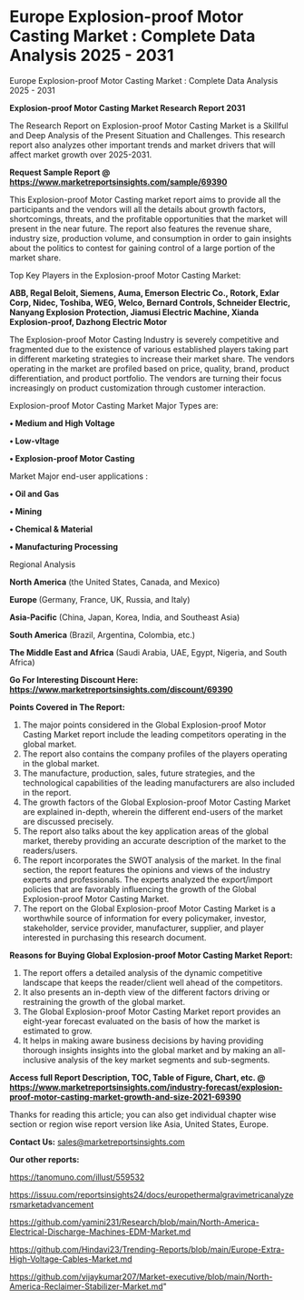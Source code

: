 # Europe Explosion-proof Motor Casting Market : Complete Data Analysis 2025 - 2031
 Europe Explosion-proof Motor Casting Market : Complete Data Analysis 2025 - 2031

<strong>Explosion-proof Motor Casting Market Research Report 2031</strong>

The Research Report on Explosion-proof Motor Casting Market is a Skillful and Deep Analysis of the Present Situation and Challenges. This research report also analyzes other important trends and market drivers that will affect market growth over 2025-2031.

<strong>Request Sample Report @ <a href=https://www.marketreportsinsights.com/sample/69390>https://www.marketreportsinsights.com/sample/69390</a></strong>

This Explosion-proof Motor Casting market report aims to provide all the participants and the vendors will all the details about growth factors, shortcomings, threats, and the profitable opportunities that the market will present in the near future. The report also features the revenue share, industry size, production volume, and consumption in order to gain insights about the politics to contest for gaining control of a large portion of the market share.

Top Key Players in the Explosion-proof Motor Casting Market:

<strong>ABB, Regal Beloit, Siemens, Auma, Emerson Electric Co., Rotork, Exlar Corp, Nidec, Toshiba, WEG, Welco, Bernard Controls, Schneider Electric, Nanyang Explosion Protection, Jiamusi Electric Machine, Xianda Explosion-proof, Dazhong Electric Motor</strong>

The Explosion-proof Motor Casting Industry is severely competitive and fragmented due to the existence of various established players taking part in different marketing strategies to increase their market share. The vendors operating in the market are profiled based on price, quality, brand, product differentiation, and product portfolio. The vendors are turning their focus increasingly on product customization through customer interaction.

Explosion-proof Motor Casting Market Major Types are:

<strong>• Medium and High Voltage

• Low-vltage

• Explosion-proof Motor Casting</strong>

Market Major end-user applications :

<strong>• Oil and Gas

• Mining

• Chemical & Material

• Manufacturing Processing</strong>

Regional Analysis

</u><strong><b>North America</b></strong> (the United States, Canada, and Mexico)

<strong><b>Europe </b></strong>(Germany, France, UK, Russia, and Italy)

<strong><b>Asia-Pacific</b></strong> (China, Japan, Korea, India, and Southeast Asia)

<strong><b>South America</b></strong> (Brazil, Argentina, Colombia, etc.)

<strong><b>The Middle East and Africa</b></strong> (Saudi Arabia, UAE, Egypt, Nigeria, and South Africa)

<strong>Go For Interesting Discount Here: <a href=https://www.marketreportsinsights.com/discount/69390>https://www.marketreportsinsights.com/discount/69390</a></strong>

<strong>Points Covered in The Report:</strong>
<ol>
  <li>The major points considered in the Global Explosion-proof Motor Casting Market report include the leading competitors operating in the global market.</li>
  <li>The report also contains the company profiles of the players operating in the global market.</li>
  <li>The manufacture, production, sales, future strategies, and the technological capabilities of the leading manufacturers are also included in the report.</li>
  <li>The growth factors of the Global Explosion-proof Motor Casting Market are explained in-depth, wherein the different end-users of the market are discussed precisely.</li>
  <li>The report also talks about the key application areas of the global market, thereby providing an accurate description of the market to the readers/users.</li>
  <li>The report incorporates the SWOT analysis of the market. In the final section, the report features the opinions and views of the industry experts and professionals. The experts analyzed the export/import policies that are favorably influencing the growth of the Global Explosion-proof Motor Casting Market.</li>
  <li>The report on the Global Explosion-proof Motor Casting Market is a worthwhile source of information for every policymaker, investor, stakeholder, service provider, manufacturer, supplier, and player interested in purchasing this research document.</li>
</ol>
<strong>Reasons for Buying Global Explosion-proof Motor Casting Market Report:</strong>

<ol>
  <li>The report offers a detailed analysis of the dynamic competitive landscape that keeps the reader/client well ahead of the competitors.</li>
  <li>It also presents an in-depth view of the different factors driving or restraining the growth of the global market.</li>
  <li>The Global Explosion-proof Motor Casting Market report provides an eight-year forecast evaluated on the basis of how the market is estimated to grow.</li>
  <li>It helps in making aware business decisions by having providing thorough insights insights into the global market and by making an all-inclusive analysis of the key market segments and sub-segments.</li>
</ol>
<strong>Access full Report Description, TOC, Table of Figure, Chart, etc. @ <a href=https://www.marketreportsinsights.com/industry-forecast/explosion-proof-motor-casting-market-growth-and-size-2021-69390>https://www.marketreportsinsights.com/industry-forecast/explosion-proof-motor-casting-market-growth-and-size-2021-69390</a></strong>


Thanks for reading this article; you can also get individual chapter wise section or region wise report version like Asia, United States, Europe.

<strong>Contact Us:</strong>
sales@marketreportsinsights.com

<strong>Our other reports:</strong>

<a href=https://tanomuno.com/illust/559532>https://tanomuno.com/illust/559532</a>

<a href=https://issuu.com/reportsinsights24/docs/europethermalgravimetricanalyzersmarketadvancement>https://issuu.com/reportsinsights24/docs/europethermalgravimetricanalyzersmarketadvancement</a>

<a href=https://github.com/yamini231/Research/blob/main/North-America-Electrical-Discharge-Machines-EDM-Market.md>https://github.com/yamini231/Research/blob/main/North-America-Electrical-Discharge-Machines-EDM-Market.md</a>

<a href=https://github.com/Hindavi23/Trending-Reports/blob/main/Europe-Extra-High-Voltage-Cables-Market.md>https://github.com/Hindavi23/Trending-Reports/blob/main/Europe-Extra-High-Voltage-Cables-Market.md</a>

<a href=https://github.com/vijaykumar207/Market-executive/blob/main/North-America-Reclaimer-Stabilizer-Market.md>https://github.com/vijaykumar207/Market-executive/blob/main/North-America-Reclaimer-Stabilizer-Market.md</a>"
